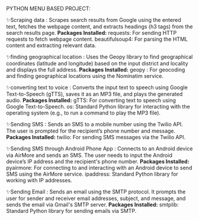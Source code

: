 PYTHON MENU BASED PROJECT:

✨Scraping data :
              Scrapes search results from Google using the entered text, fetches the webpage content, and extracts headings (h3 tags) from the search results page.
**Packages Installed:**
   requests: For sending HTTP requests to fetch webpage content.
   beautifulsoup4: For parsing the HTML content and extracting relevant data.
   
✨finding geographical location :
                 Uses the Geopy library to find geographical coordinates (latitude and longitude) based on the input district and locality and displays the full address.
**Packages Installed:**
  geopy : For geocoding and finding geographical locations using the Nominatim service.

✨converting text to voice :
                 Converts the input text to speech using Google Text-to-Speech (gTTS), saves it as an MP3 file, and plays the generated audio.
**Packages Installed:**
  gTTS: For converting text to speech using Google Text-to-Speech.
   os: Standard Python library for interacting with the operating system (e.g., to run a command to play the MP3 file).

✨Sending SMS :
            Sends an SMS to a mobile number using the Twilio API. The user is prompted for the recipient’s phone number and message.
**Packages Installed:**
  twilio: For sending SMS messages via the Twilio API.

✨Sending SMS through Android Phone App :
                  Connects to an Android device via AirMore and sends an SMS. The user needs to input the Android device’s IP address and the recipient's phone number.
**Packages Installed:**
  pyairmore: For connecting to and interacting with an Android device to send SMS using the AirMore service.
  ipaddress: Standard Python library for working with IP addresses.

✨Sending Email : Sends an email using the SMTP protocol. It prompts the user for sender and receiver email addresses, subject, and message, and sends the email via Gmail's SMTP server.
**Packages Installed:**
  smtplib: Standard Python library for sending emails via SMTP.

